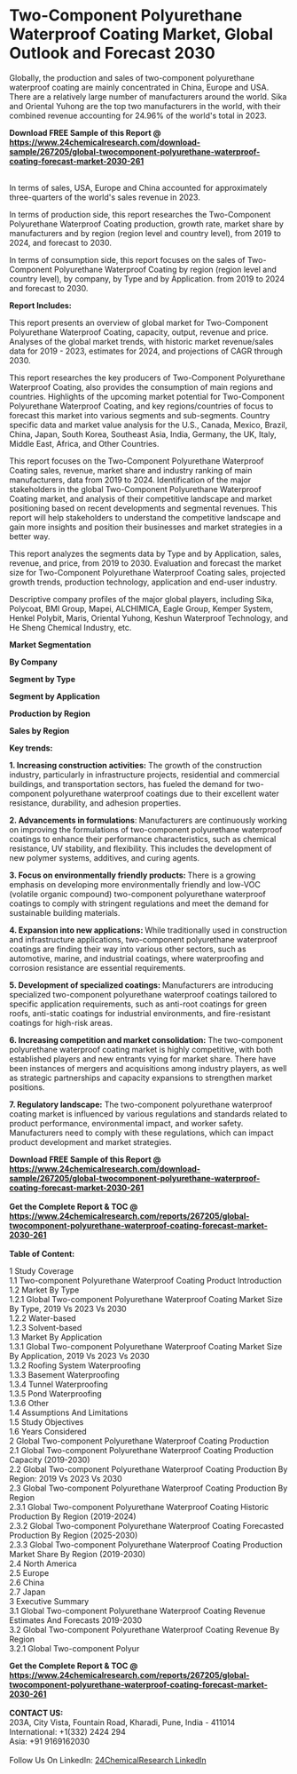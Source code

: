 <h1>Two-Component Polyurethane Waterproof Coating Market, Global Outlook and Forecast 2030</h1><p>
</p><p>
Globally, the production and sales of two-component polyurethane waterproof coating are mainly concentrated in China, Europe and USA. There are a relatively large number of manufacturers around the world. Sika and Oriental Yuhong are the top two manufacturers in the world, with their combined revenue accounting for 24.96% of the world's total in 2023.</p><p>
</p><div><b>Download FREE Sample of this Report @ 
            <a href="https://www.24chemicalresearch.com/download-sample/267205/global-twocomponent-polyurethane-waterproof-coating-forecast-market-2030-261">
            https://www.24chemicalresearch.com/download-sample/267205/global-twocomponent-polyurethane-waterproof-coating-forecast-market-2030-261</a></b></div><br><p>
In terms of sales, USA, Europe and China accounted for approximately three-quarters of the world's sales revenue in 2023.</p><p>
</p><p>
In terms of production side, this report researches the Two-Component Polyurethane Waterproof Coating production, growth rate, market share by manufacturers and by region (region level and country level), from 2019 to 2024, and forecast to 2030.</p><p>
</p><p>
In terms of consumption side, this report focuses on the sales of Two-Component Polyurethane Waterproof Coating by region (region level and country level), by company, by Type and by Application. from 2019 to 2024 and forecast to 2030.</p><p>
</p><p>
<strong>Report Includes:</strong></p><p>
</p><p>
This report presents an overview of global market for Two-Component Polyurethane Waterproof Coating, capacity, output, revenue and price. Analyses of the global market trends, with historic market revenue/sales data for 2019 - 2023, estimates for 2024, and projections of CAGR through 2030.</p><p>
</p><p>
This report researches the key producers of Two-Component Polyurethane Waterproof Coating, also provides the consumption of main regions and countries. Highlights of the upcoming market potential for Two-Component Polyurethane Waterproof Coating, and key regions/countries of focus to forecast this market into various segments and sub-segments. Country specific data and market value analysis for the U.S., Canada, Mexico, Brazil, China, Japan, South Korea, Southeast Asia, India, Germany, the UK, Italy, Middle East, Africa, and Other Countries.</p><p>
</p><p>
This report focuses on the Two-Component Polyurethane Waterproof Coating sales, revenue, market share and industry ranking of main manufacturers, data from 2019 to 2024. Identification of the major stakeholders in the global Two-Component Polyurethane Waterproof Coating market, and analysis of their competitive landscape and market positioning based on recent developments and segmental revenues. This report will help stakeholders to understand the competitive landscape and gain more insights and position their businesses and market strategies in a better way.</p><p>
</p><p>
This report analyzes the segments data by Type and by Application, sales, revenue, and price, from 2019 to 2030. Evaluation and forecast the market size for Two-Component Polyurethane Waterproof Coating sales, projected growth trends, production technology, application and end-user industry.</p><p>
</p><p>
Descriptive company profiles of the major global players, including Sika, Polycoat, BMI Group, Mapei, ALCHIMICA, Eagle Group, Kemper System, Henkel Polybit, Maris, Oriental Yuhong, Keshun Waterproof Technology, and He Sheng Chemical Industry, etc.</p><p>
</p><p>
<strong>Market Segmentation</strong></p><p>
</p><p>
<strong>By Company</strong>
</p><p>
<strong>Segment by Type</strong></p><p>
</p><p>
<strong>Segment by Application</strong></p><p>
</p><p>
<strong>Production by Region</strong></p><p>
</p><p>
<strong>Sales by Region</strong></p><p>
</p><p>
<strong>Key trends:</strong></p><p>
<strong>1. Increasing construction activities:</strong> The growth of the construction industry, particularly in infrastructure projects, residential and commercial buildings, and transportation sectors, has fueled the demand for two-component polyurethane waterproof coatings due to their excellent water resistance, durability, and adhesion properties.</p><p>
<strong>2. Advancements in formulations</strong>: Manufacturers are continuously working on improving the formulations of two-component polyurethane waterproof coatings to enhance their performance characteristics, such as chemical resistance, UV stability, and flexibility. This includes the development of new polymer systems, additives, and curing agents.</p><p>
<strong>3. Focus on environmentally friendly products: </strong>There is a growing emphasis on developing more environmentally friendly and low-VOC (volatile organic compound) two-component polyurethane waterproof coatings to comply with stringent regulations and meet the demand for sustainable building materials.</p><p>
<strong>4. Expansion into new applications: </strong>While traditionally used in construction and infrastructure applications, two-component polyurethane waterproof coatings are finding their way into various other sectors, such as automotive, marine, and industrial coatings, where waterproofing and corrosion resistance are essential requirements.</p><p>
<strong>5. Development of specialized coatings: </strong>Manufacturers are introducing specialized two-component polyurethane waterproof coatings tailored to specific application requirements, such as anti-root coatings for green roofs, anti-static coatings for industrial environments, and fire-resistant coatings for high-risk areas.</p><p>
<strong>6. Increasing competition and market consolidation:</strong> The two-component polyurethane waterproof coating market is highly competitive, with both established players and new entrants vying for market share. There have been instances of mergers and acquisitions among industry players, as well as strategic partnerships and capacity expansions to strengthen market positions.</p><p>
<strong>7. Regulatory landscape:</strong> The two-component polyurethane waterproof coating market is influenced by various regulations and standards related to product performance, environmental impact, and worker safety. Manufacturers need to comply with these regulations, which can impact product development and market strategies.</p><div><b>Download FREE Sample of this Report @ 
            <a href="https://www.24chemicalresearch.com/download-sample/267205/global-twocomponent-polyurethane-waterproof-coating-forecast-market-2030-261">
            https://www.24chemicalresearch.com/download-sample/267205/global-twocomponent-polyurethane-waterproof-coating-forecast-market-2030-261</a></b></div><br><div><b>Get the Complete Report & TOC @ 
            <a href="https://www.24chemicalresearch.com/reports/267205/global-twocomponent-polyurethane-waterproof-coating-forecast-market-2030-261">
            https://www.24chemicalresearch.com/reports/267205/global-twocomponent-polyurethane-waterproof-coating-forecast-market-2030-261</a></b></div><br>
            <b>Table of Content:</b><p>1 Study Coverage<br />
1.1 Two-component Polyurethane Waterproof Coating Product Introduction<br />
1.2 Market By Type<br />
1.2.1 Global Two-component Polyurethane Waterproof Coating Market Size By Type, 2019 Vs 2023 Vs 2030<br />
1.2.2 Water-based<br />
1.2.3 Solvent-based<br />
1.3 Market By Application<br />
1.3.1 Global Two-component Polyurethane Waterproof Coating Market Size By Application, 2019 Vs 2023 Vs 2030<br />
1.3.2 Roofing System Waterproofing<br />
1.3.3 Basement Waterproofing<br />
1.3.4 Tunnel Waterproofing<br />
1.3.5 Pond Waterproofing<br />
1.3.6 Other<br />
1.4 Assumptions And Limitations<br />
1.5 Study Objectives<br />
1.6 Years Considered<br />
2 Global Two-component Polyurethane Waterproof Coating Production<br />
2.1 Global Two-component Polyurethane Waterproof Coating Production Capacity (2019-2030)<br />
2.2 Global Two-component Polyurethane Waterproof Coating Production By Region: 2019 Vs 2023 Vs 2030<br />
2.3 Global Two-component Polyurethane Waterproof Coating Production By Region<br />
2.3.1 Global Two-component Polyurethane Waterproof Coating Historic Production By Region (2019-2024)<br />
2.3.2 Global Two-component Polyurethane Waterproof Coating Forecasted Production By Region (2025-2030)<br />
2.3.3 Global Two-component Polyurethane Waterproof Coating Production Market Share By Region (2019-2030)<br />
2.4 North America<br />
2.5 Europe<br />
2.6 China<br />
2.7 Japan<br />
3 Executive Summary<br />
3.1 Global Two-component Polyurethane Waterproof Coating Revenue Estimates And Forecasts 2019-2030<br />
3.2 Global Two-component Polyurethane Waterproof Coating Revenue By Region<br />
3.2.1 Global Two-component Polyur</p><div><b>Get the Complete Report & TOC @ 
            <a href="https://www.24chemicalresearch.com/reports/267205/global-twocomponent-polyurethane-waterproof-coating-forecast-market-2030-261">
            https://www.24chemicalresearch.com/reports/267205/global-twocomponent-polyurethane-waterproof-coating-forecast-market-2030-261</a></b></div><br><b>CONTACT US:</b><br>
            203A, City Vista, Fountain Road, Kharadi, Pune, India - 411014<br>
            International: +1(332) 2424 294<br>
            Asia: +91 9169162030 <br><br>
            Follow Us On LinkedIn: <a href="https://www.linkedin.com/company/24chemicalresearch/">24ChemicalResearch LinkedIn</a>